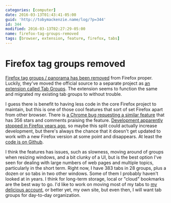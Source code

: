 ```yaml
---
categories: [computer]
date: 2016-03-13T01:43:41-05:00
guid: 'http://tobymackenzie.name/log/?p=344'
id: 344
modified: 2016-03-13T02:27:29-05:00
name: firefox-tag-groups-removed
tags: [browser, extension, feature, firefox, tabs]
---
```


Firefox tag groups removed
==========================

[Firefox tag groups / panorama has been removed](https://support.mozilla.org/en-US/kb/tab-groups-removal) from Firefox proper.  Luckily, they've moved the official source to a separate project as [an extension called Tab Groups](https://addons.mozilla.org/en-US/firefox/addon/tab-groups-panorama/).  The extension seems to function the same and migrated my existing tab groups to without trouble.

I guess there is benefit to having less code in the core Firefox project to maintain, but this is one of those cool features that sort of set Firefox apart from other browser.  There is [a Chrome bug requesting a similar feature](https://bugs.chromium.org/p/chromium/issues/detail?id=78344&sort=-stars&colspec=ID%20Stars%20Pri%20Area%20Feature%20Type%20Status%20Summary%20Modified%20Owner%20Mstone%20OS) that has 356 stars and comments praising the feature.  [Development apparently stopped in Firefox years ago](https://bugzilla.mozilla.org/show_bug.cgi?id=836758), so maybe this split could actually increase development, but there's always the chance that it doesn't get updated to work with a new Firefox version at some point and disappears.  At least the [code is on Github](https://github.com/Quicksaver/Tab-Groups).

I think the features has issues, such as slowness, moving around of groups when resizing windows, and a bit clunky of a UI, but is the best option I've seen for dealing with large numbers of web pages and multiple topics, particularly in the short term.  Right now, I have 383 tabs in 28 groups, plus a dozen or so tabs in two other windows.  Some of them I probably haven't looked at in years.  I think for long-term storage, local or "cloud" bookmarks are the best way to go.  I'd like to work on moving most of my tabs to [my delicious account](http://delicious.com/cosmicosmo), or better yet, my own site, but even then, I will want tab groups for day-to-day organization.

